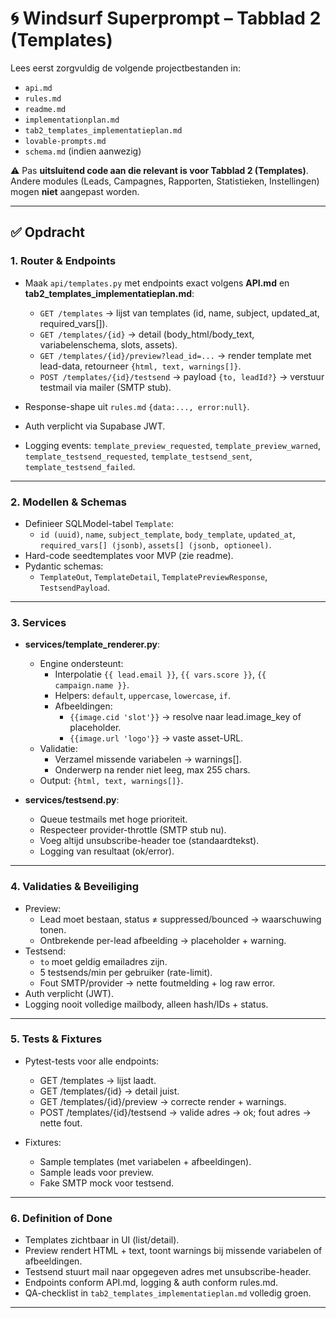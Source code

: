 # 🌀 Windsurf Superprompt – Tabblad 2 (Templates)

Lees eerst zorgvuldig de volgende projectbestanden in:  
- `api.md`  
- `rules.md`  
- `readme.md`  
- `implementationplan.md`  
- `tab2_templates_implementatieplan.md`  
- `lovable-prompts.md`  
- `schema.md` (indien aanwezig)  

⚠️ Pas **uitsluitend code aan die relevant is voor Tabblad 2 (Templates)**.  
Andere modules (Leads, Campagnes, Rapporten, Statistieken, Instellingen) mogen **niet** aangepast worden.  

---

## ✅ Opdracht

### 1. Router & Endpoints
- Maak `api/templates.py` met endpoints exact volgens **API.md** en **tab2_templates_implementatieplan.md**:
  - `GET /templates` → lijst van templates (id, name, subject, updated_at, required_vars[]).  
  - `GET /templates/{id}` → detail (body_html/body_text, variabelenschema, slots, assets).  
  - `GET /templates/{id}/preview?lead_id=...` → render template met lead-data, retourneer `{html, text, warnings[]}`.  
  - `POST /templates/{id}/testsend` → payload `{to, leadId?}` → verstuur testmail via mailer (SMTP stub).  

- Response-shape uit `rules.md` `{data:..., error:null}`.  
- Auth verplicht via Supabase JWT.  
- Logging events: `template_preview_requested`, `template_preview_warned`, `template_testsend_requested`, `template_testsend_sent`, `template_testsend_failed`.

---

### 2. Modellen & Schemas
- Definieer SQLModel-tabel `Template`:  
  - `id (uuid)`, `name`, `subject_template`, `body_template`, `updated_at`, `required_vars[] (jsonb)`, `assets[] (jsonb, optioneel)`.  
- Hard-code seedtemplates voor MVP (zie readme).  
- Pydantic schemas:  
  - `TemplateOut`, `TemplateDetail`, `TemplatePreviewResponse`, `TestsendPayload`.

---

### 3. Services
- **services/template_renderer.py**:  
  - Engine ondersteunt:  
    - Interpolatie `{{ lead.email }}`, `{{ vars.score }}`, `{{ campaign.name }}`.  
    - Helpers: `default`, `uppercase`, `lowercase`, `if`.  
    - Afbeeldingen:  
      - `{{image.cid 'slot'}}` → resolve naar lead.image_key of placeholder.  
      - `{{image.url 'logo'}}` → vaste asset-URL.  
  - Validatie:  
    - Verzamel missende variabelen → warnings[].  
    - Onderwerp na render niet leeg, max 255 chars.  
  - Output: `{html, text, warnings[]}`.

- **services/testsend.py**:  
  - Queue testmails met hoge prioriteit.  
  - Respecteer provider-throttle (SMTP stub nu).  
  - Voeg altijd unsubscribe-header toe (standaardtekst).  
  - Logging van resultaat (ok/error).

---

### 4. Validaties & Beveiliging
- Preview:  
  - Lead moet bestaan, status ≠ suppressed/bounced → waarschuwing tonen.  
  - Ontbrekende per-lead afbeelding → placeholder + warning.  
- Testsend:  
  - `to` moet geldig emailadres zijn.  
  - 5 testsends/min per gebruiker (rate-limit).  
  - Fout SMTP/provider → nette foutmelding + log raw error.  
- Auth verplicht (JWT).  
- Logging nooit volledige mailbody, alleen hash/IDs + status.

---

### 5. Tests & Fixtures
- Pytest-tests voor alle endpoints:  
  - GET /templates → lijst laadt.  
  - GET /templates/{id} → detail juist.  
  - GET /templates/{id}/preview → correcte render + warnings.  
  - POST /templates/{id}/testsend → valide adres → ok; fout adres → nette fout.  

- Fixtures:  
  - Sample templates (met variabelen + afbeeldingen).  
  - Sample leads voor preview.  
  - Fake SMTP mock voor testsend.  

---

### 6. Definition of Done
- Templates zichtbaar in UI (list/detail).  
- Preview rendert HTML + text, toont warnings bij missende variabelen of afbeeldingen.  
- Testsend stuurt mail naar opgegeven adres met unsubscribe-header.  
- Endpoints conform API.md, logging & auth conform rules.md.  
- QA-checklist in `tab2_templates_implementatieplan.md` volledig groen.  

---

